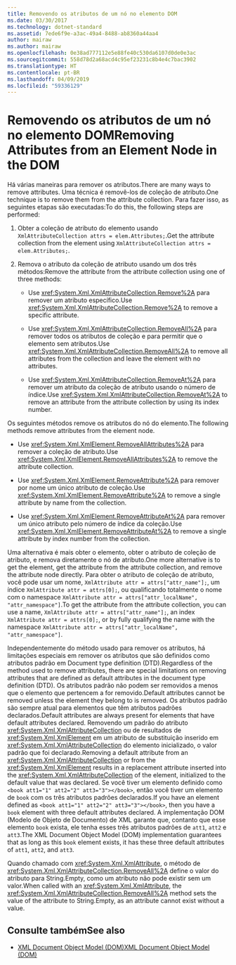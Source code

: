 ```yaml
---
title: Removendo os atributos de um nó no elemento DOM
ms.date: 03/30/2017
ms.technology: dotnet-standard
ms.assetid: 7ede6f9e-a3ac-49a4-8488-ab8360a44aa4
author: mairaw
ms.author: mairaw
ms.openlocfilehash: 0e38ad777112e5e88fe40c530da6107d0de0e3ac
ms.sourcegitcommit: 558d78d2a68acd4c95ef23231c8b4e4c7bac3902
ms.translationtype: HT
ms.contentlocale: pt-BR
ms.lasthandoff: 04/09/2019
ms.locfileid: "59336129"
---
```

# <a name="removing-attributes-from-an-element-node-in-the-dom"></a><span data-ttu-id="a6766-102">Removendo os atributos de um nó no elemento DOM</span><span class="sxs-lookup"><span data-stu-id="a6766-102">Removing Attributes from an Element Node in the DOM</span></span>
<span data-ttu-id="a6766-103">Há várias maneiras para remover os atributos.</span><span class="sxs-lookup"><span data-stu-id="a6766-103">There are many ways to remove attributes.</span></span> <span data-ttu-id="a6766-104">Uma técnica é removê-los de coleção de atributo.</span><span class="sxs-lookup"><span data-stu-id="a6766-104">One technique is to remove them from the attribute collection.</span></span> <span data-ttu-id="a6766-105">Para fazer isso, as seguintes etapas são executadas:</span><span class="sxs-lookup"><span data-stu-id="a6766-105">To do this, the following steps are performed:</span></span>  
  
1. <span data-ttu-id="a6766-106">Obter a coleção de atributo do elemento usando `XmlAttributeCollection attrs = elem.Attributes;`.</span><span class="sxs-lookup"><span data-stu-id="a6766-106">Get the attribute collection from the element using `XmlAttributeCollection attrs = elem.Attributes;`.</span></span>  
  
2. <span data-ttu-id="a6766-107">Remova o atributo da coleção de atributo usando um dos três métodos:</span><span class="sxs-lookup"><span data-stu-id="a6766-107">Remove the attribute from the attribute collection using one of three methods:</span></span>  
  
    -   <span data-ttu-id="a6766-108">Use <xref:System.Xml.XmlAttributeCollection.Remove%2A> para remover um atributo específico.</span><span class="sxs-lookup"><span data-stu-id="a6766-108">Use <xref:System.Xml.XmlAttributeCollection.Remove%2A> to remove a specific attribute.</span></span>  
  
    -   <span data-ttu-id="a6766-109">Use <xref:System.Xml.XmlAttributeCollection.RemoveAll%2A> para remover todos os atributos de coleção e para permitir que o elemento sem atributos.</span><span class="sxs-lookup"><span data-stu-id="a6766-109">Use <xref:System.Xml.XmlAttributeCollection.RemoveAll%2A> to remove all attributes from the collection and leave the element with no attributes.</span></span>  
  
    -   <span data-ttu-id="a6766-110">Use <xref:System.Xml.XmlAttributeCollection.RemoveAt%2A> para remover um atributo da coleção de atributo usando o número de índice.</span><span class="sxs-lookup"><span data-stu-id="a6766-110">Use <xref:System.Xml.XmlAttributeCollection.RemoveAt%2A> to remove an attribute from the attribute collection by using its index number.</span></span>  
  
 <span data-ttu-id="a6766-111">Os seguintes métodos remove os atributos do nó do elemento.</span><span class="sxs-lookup"><span data-stu-id="a6766-111">The following methods remove attributes from the element node.</span></span>  
  
-   <span data-ttu-id="a6766-112">Use <xref:System.Xml.XmlElement.RemoveAllAttributes%2A> para remover a coleção de atributo.</span><span class="sxs-lookup"><span data-stu-id="a6766-112">Use <xref:System.Xml.XmlElement.RemoveAllAttributes%2A> to remove the attribute collection.</span></span>  
  
-   <span data-ttu-id="a6766-113">Use <xref:System.Xml.XmlElement.RemoveAttribute%2A> para remover por nome um único atributo de coleção.</span><span class="sxs-lookup"><span data-stu-id="a6766-113">Use <xref:System.Xml.XmlElement.RemoveAttribute%2A> to remove a single attribute by name from the collection.</span></span>  
  
-   <span data-ttu-id="a6766-114">Use <xref:System.Xml.XmlElement.RemoveAttributeAt%2A> para remover um único atributo pelo número de índice da coleção.</span><span class="sxs-lookup"><span data-stu-id="a6766-114">Use <xref:System.Xml.XmlElement.RemoveAttributeAt%2A> to remove a single attribute by index number from the collection.</span></span>  
  
 <span data-ttu-id="a6766-115">Uma alternativa é mais obter o elemento, obter o atributo de coleção de atributo, e remova diretamente o nó de atributo.</span><span class="sxs-lookup"><span data-stu-id="a6766-115">One more alternative is to get the element, get the attribute from the attribute collection, and remove the attribute node directly.</span></span> <span data-ttu-id="a6766-116">Para obter o atributo de coleção de atributo, você pode usar um nome, `XmlAttribute attr = attrs["attr_name"];`, um índice `XmlAttribute attr = attrs[0];`, ou qualificando totalmente o nome com o namespace `XmlAttribute attr = attrs["attr_localName", "attr_namespace"]`.</span><span class="sxs-lookup"><span data-stu-id="a6766-116">To get the attribute from the attribute collection, you can use a name, `XmlAttribute attr = attrs["attr_name"];`, an index `XmlAttribute attr = attrs[0];`, or by fully qualifying the name with the namespace `XmlAttribute attr = attrs["attr_localName", "attr_namespace"]`.</span></span>  
  
 <span data-ttu-id="a6766-117">Independentemente do método usado para remover os atributos, há limitações especiais em remover os atributos que são definidos como atributos padrão em Document type definition (DTD).</span><span class="sxs-lookup"><span data-stu-id="a6766-117">Regardless of the method used to remove attributes, there are special limitations on removing attributes that are defined as default attributes in the document type definition (DTD).</span></span> <span data-ttu-id="a6766-118">Os atributos padrão não podem ser removidos a menos que o elemento que pertencem a for removido.</span><span class="sxs-lookup"><span data-stu-id="a6766-118">Default attributes cannot be removed unless the element they belong to is removed.</span></span> <span data-ttu-id="a6766-119">Os atributos padrão são sempre atual para elementos que têm atributos padrões declarados.</span><span class="sxs-lookup"><span data-stu-id="a6766-119">Default attributes are always present for elements that have default attributes declared.</span></span> <span data-ttu-id="a6766-120">Removendo um padrão do atributo <xref:System.Xml.XmlAttributeCollection> ou de resultados de <xref:System.Xml.XmlElement> em um atributo de substituição inserido em <xref:System.Xml.XmlAttributeCollection> do elemento inicializado, o valor padrão que foi declarado.</span><span class="sxs-lookup"><span data-stu-id="a6766-120">Removing a default attribute from an <xref:System.Xml.XmlAttributeCollection> or from the <xref:System.Xml.XmlElement> results in a replacement attribute inserted into the <xref:System.Xml.XmlAttributeCollection> of the element, initialized to the default value that was declared.</span></span> <span data-ttu-id="a6766-121">Se você tiver um elemento definido como `<book att1="1" att2="2" att3="3"></book>`, então você tiver um elemento de `book` com os três atributos padrões declarados.</span><span class="sxs-lookup"><span data-stu-id="a6766-121">If you have an element defined as `<book att1="1" att2="2" att3="3"></book>`, then you have a `book` element with three default attributes declared.</span></span> <span data-ttu-id="a6766-122">A implementação DOM (Modelo de Objeto de Documento) de XML garante que, contanto que esse elemento `book` exista, ele tenha esses três atributos padrões de `att1`, `att2` e `att3`.</span><span class="sxs-lookup"><span data-stu-id="a6766-122">The XML Document Object Model (DOM) implementation guarantees that as long as this `book` element exists, it has these three default attributes of `att1`, `att2`, and `att3`.</span></span>  
  
 <span data-ttu-id="a6766-123">Quando chamado com <xref:System.Xml.XmlAttribute>, o método de <xref:System.Xml.XmlAttributeCollection.RemoveAll%2A> define o valor do atributo para String.Empty, como um atributo não pode existir sem um valor.</span><span class="sxs-lookup"><span data-stu-id="a6766-123">When called with an <xref:System.Xml.XmlAttribute>, the <xref:System.Xml.XmlAttributeCollection.RemoveAll%2A> method sets the value of the attribute to String.Empty, as an attribute cannot exist without a value.</span></span>  
  
## <a name="see-also"></a><span data-ttu-id="a6766-124">Consulte também</span><span class="sxs-lookup"><span data-stu-id="a6766-124">See also</span></span>

- [<span data-ttu-id="a6766-125">XML Document Object Model (DOM)</span><span class="sxs-lookup"><span data-stu-id="a6766-125">XML Document Object Model (DOM)</span></span>](../../../../docs/standard/data/xml/xml-document-object-model-dom.md)
